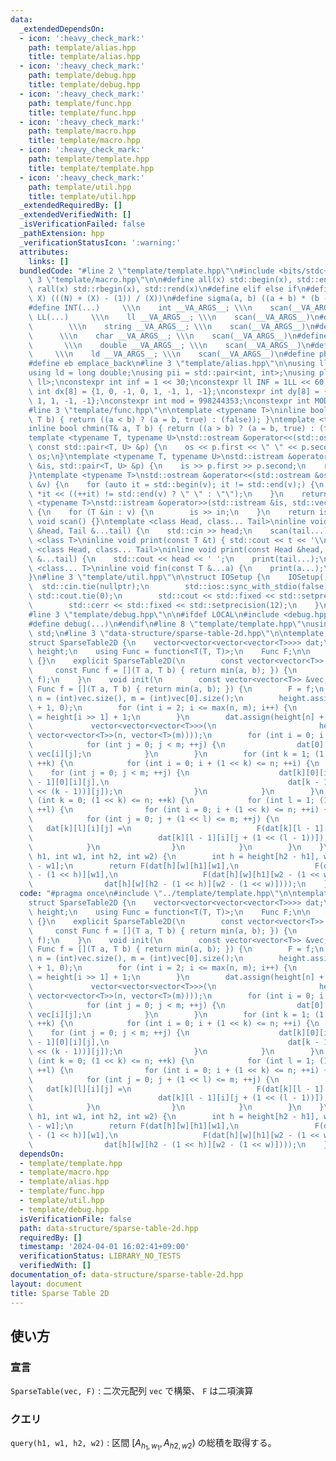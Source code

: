 ```yaml
---
data:
  _extendedDependsOn:
  - icon: ':heavy_check_mark:'
    path: template/alias.hpp
    title: template/alias.hpp
  - icon: ':heavy_check_mark:'
    path: template/debug.hpp
    title: template/debug.hpp
  - icon: ':heavy_check_mark:'
    path: template/func.hpp
    title: template/func.hpp
  - icon: ':heavy_check_mark:'
    path: template/macro.hpp
    title: template/macro.hpp
  - icon: ':heavy_check_mark:'
    path: template/template.hpp
    title: template/template.hpp
  - icon: ':heavy_check_mark:'
    path: template/util.hpp
    title: template/util.hpp
  _extendedRequiredBy: []
  _extendedVerifiedWith: []
  _isVerificationFailed: false
  _pathExtension: hpp
  _verificationStatusIcon: ':warning:'
  attributes:
    links: []
  bundledCode: "#line 2 \"template/template.hpp\"\n#include <bits/stdc++.h>\n#line\
    \ 3 \"template/macro.hpp\"\n\n#define all(x) std::begin(x), std::end(x)\n#define\
    \ rall(x) std::rbegin(x), std::rend(x)\n#define elif else if\n#define updiv(N,\
    \ X) (((N) + (X) - (1)) / (X))\n#define sigma(a, b) ((a + b) * (b - a + 1) / 2)\n\
    #define INT(...)     \\\n    int __VA_ARGS__; \\\n    scan(__VA_ARGS__)\n#define\
    \ LL(...)     \\\n    ll __VA_ARGS__; \\\n    scan(__VA_ARGS__)\n#define STR(...)\
    \        \\\n    string __VA_ARGS__; \\\n    scan(__VA_ARGS__)\n#define CHR(...)\
    \      \\\n    char __VA_ARGS__; \\\n    scan(__VA_ARGS__)\n#define DOU(...) \
    \       \\\n    double __VA_ARGS__; \\\n    scan(__VA_ARGS__)\n#define LD(...)\
    \     \\\n    ld __VA_ARGS__; \\\n    scan(__VA_ARGS__)\n#define pb push_back\n\
    #define eb emplace_back\n#line 3 \"template/alias.hpp\"\n\nusing ll = long long;\n\
    using ld = long double;\nusing pii = std::pair<int, int>;\nusing pll = std::pair<ll,\
    \ ll>;\nconstexpr int inf = 1 << 30;\nconstexpr ll INF = 1LL << 60;\nconstexpr\
    \ int dx[8] = {1, 0, -1, 0, 1, -1, 1, -1};\nconstexpr int dy[8] = {0, 1, 0, -1,\
    \ 1, 1, -1, -1};\nconstexpr int mod = 998244353;\nconstexpr int MOD = 1e9 + 7;\n\
    #line 3 \"template/func.hpp\"\n\ntemplate <typename T>\ninline bool chmax(T& a,\
    \ T b) { return ((a < b) ? (a = b, true) : (false)); }\ntemplate <typename T>\n\
    inline bool chmin(T& a, T b) { return ((a > b) ? (a = b, true) : (false)); }\n\
    template <typename T, typename U>\nstd::ostream &operator<<(std::ostream &os,\
    \ const std::pair<T, U> &p) {\n    os << p.first << \" \" << p.second;\n    return\
    \ os;\n}\ntemplate <typename T, typename U>\nstd::istream &operator>>(std::istream\
    \ &is, std::pair<T, U> &p) {\n    is >> p.first >> p.second;\n    return is;\n\
    }\ntemplate <typename T>\nstd::ostream &operator<<(std::ostream &os, const std::vector<T>\
    \ &v) {\n    for (auto it = std::begin(v); it != std::end(v);) {\n        os <<\
    \ *it << ((++it) != std::end(v) ? \" \" : \"\");\n    }\n    return os;\n}\ntemplate\
    \ <typename T>\nstd::istream &operator>>(std::istream &is, std::vector<T> &v)\
    \ {\n    for (T &in : v) {\n        is >> in;\n    }\n    return is;\n}\ninline\
    \ void scan() {}\ntemplate <class Head, class... Tail>\ninline void scan(Head\
    \ &head, Tail &...tail) {\n    std::cin >> head;\n    scan(tail...);\n}\ntemplate\
    \ <class T>\ninline void print(const T &t) { std::cout << t << '\\n'; }\ntemplate\
    \ <class Head, class... Tail>\ninline void print(const Head &head, const Tail\
    \ &...tail) {\n    std::cout << head << ' ';\n    print(tail...);\n}\ntemplate\
    \ <class... T>\ninline void fin(const T &...a) {\n    print(a...);\n    exit(0);\n\
    }\n#line 3 \"template/util.hpp\"\n\nstruct IOSetup {\n    IOSetup() {\n      \
    \  std::cin.tie(nullptr);\n        std::ios::sync_with_stdio(false);\n       \
    \ std::cout.tie(0);\n        std::cout << std::fixed << std::setprecision(12);\n\
    \        std::cerr << std::fixed << std::setprecision(12);\n    }\n} IOSetup;\n\
    #line 3 \"template/debug.hpp\"\n\n#ifdef LOCAL\n#include <debug.hpp>\n#else\n\
    #define debug(...)\n#endif\n#line 8 \"template/template.hpp\"\nusing namespace\
    \ std;\n#line 3 \"data-structure/sparse-table-2d.hpp\"\n\ntemplate <class T>\n\
    struct SparseTable2D {\n    vector<vector<vector<vector<T>>>> dat;\n    vector<int>\
    \ height;\n    using Func = function<T(T, T)>;\n    Func F;\n\n    SparseTable2D()\
    \ {}\n    explicit SparseTable2D(\n        const vector<vector<T>> &vec,\n   \
    \     const Func f = [](T a, T b) { return min(a, b); }) {\n        init(vec,\
    \ f);\n    }\n    void init(\n        const vector<vector<T>> &vec,\n        const\
    \ Func f = [](T a, T b) { return min(a, b); }) {\n        F = f;\n        int\
    \ n = (int)vec.size(), m = (int)vec[0].size();\n        height.assign(max(n, m)\
    \ + 1, 0);\n        for (int i = 2; i <= max(n, m); i++) {\n            height[i]\
    \ = height[i >> 1] + 1;\n        }\n        dat.assign(height[n] + 1,\n      \
    \             vector<vector<vector<T>>>(\n                       height[m] + 1,\
    \ vector<vector<T>>(n, vector<T>(m))));\n        for (int i = 0; i < n; ++i) {\n\
    \            for (int j = 0; j < m; ++j) {\n                dat[0][0][i][j] =\
    \ vec[i][j];\n            }\n        }\n        for (int k = 1; (1 << k) <= n;\
    \ ++k) {\n            for (int i = 0; i + (1 << k) <= n; ++i) {\n            \
    \    for (int j = 0; j < m; ++j) {\n                    dat[k][0][i][j] = F(dat[k\
    \ - 1][0][i][j],\n                                        dat[k - 1][0][i + (1\
    \ << (k - 1))][j]);\n                }\n            }\n        }\n        for\
    \ (int k = 0; (1 << k) <= n; ++k) {\n            for (int l = 1; (1 << l) <= m;\
    \ ++l) {\n                for (int i = 0; i + (1 << k) <= n; ++i) {\n        \
    \            for (int j = 0; j + (1 << l) <= m; ++j) {\n                     \
    \   dat[k][l][i][j] =\n                            F(dat[k][l - 1][i][j],\n  \
    \                            dat[k][l - 1][i][j + (1 << (l - 1))]);\n        \
    \            }\n                }\n            }\n        }\n    }\n    T query(int\
    \ h1, int w1, int h2, int w2) {\n        int h = height[h2 - h1], w = height[w2\
    \ - w1];\n        return F(dat[h][w][h1][w1],\n                 F(dat[h][w][h2\
    \ - (1 << h)][w1],\n                   F(dat[h][w][h1][w2 - (1 << w)],\n     \
    \                dat[h][w][h2 - (1 << h)][w2 - (1 << w)])));\n    }\n};\n"
  code: "#pragma once\n#include \"../template/template.hpp\"\n\ntemplate <class T>\n\
    struct SparseTable2D {\n    vector<vector<vector<vector<T>>>> dat;\n    vector<int>\
    \ height;\n    using Func = function<T(T, T)>;\n    Func F;\n\n    SparseTable2D()\
    \ {}\n    explicit SparseTable2D(\n        const vector<vector<T>> &vec,\n   \
    \     const Func f = [](T a, T b) { return min(a, b); }) {\n        init(vec,\
    \ f);\n    }\n    void init(\n        const vector<vector<T>> &vec,\n        const\
    \ Func f = [](T a, T b) { return min(a, b); }) {\n        F = f;\n        int\
    \ n = (int)vec.size(), m = (int)vec[0].size();\n        height.assign(max(n, m)\
    \ + 1, 0);\n        for (int i = 2; i <= max(n, m); i++) {\n            height[i]\
    \ = height[i >> 1] + 1;\n        }\n        dat.assign(height[n] + 1,\n      \
    \             vector<vector<vector<T>>>(\n                       height[m] + 1,\
    \ vector<vector<T>>(n, vector<T>(m))));\n        for (int i = 0; i < n; ++i) {\n\
    \            for (int j = 0; j < m; ++j) {\n                dat[0][0][i][j] =\
    \ vec[i][j];\n            }\n        }\n        for (int k = 1; (1 << k) <= n;\
    \ ++k) {\n            for (int i = 0; i + (1 << k) <= n; ++i) {\n            \
    \    for (int j = 0; j < m; ++j) {\n                    dat[k][0][i][j] = F(dat[k\
    \ - 1][0][i][j],\n                                        dat[k - 1][0][i + (1\
    \ << (k - 1))][j]);\n                }\n            }\n        }\n        for\
    \ (int k = 0; (1 << k) <= n; ++k) {\n            for (int l = 1; (1 << l) <= m;\
    \ ++l) {\n                for (int i = 0; i + (1 << k) <= n; ++i) {\n        \
    \            for (int j = 0; j + (1 << l) <= m; ++j) {\n                     \
    \   dat[k][l][i][j] =\n                            F(dat[k][l - 1][i][j],\n  \
    \                            dat[k][l - 1][i][j + (1 << (l - 1))]);\n        \
    \            }\n                }\n            }\n        }\n    }\n    T query(int\
    \ h1, int w1, int h2, int w2) {\n        int h = height[h2 - h1], w = height[w2\
    \ - w1];\n        return F(dat[h][w][h1][w1],\n                 F(dat[h][w][h2\
    \ - (1 << h)][w1],\n                   F(dat[h][w][h1][w2 - (1 << w)],\n     \
    \                dat[h][w][h2 - (1 << h)][w2 - (1 << w)])));\n    }\n};\n"
  dependsOn:
  - template/template.hpp
  - template/macro.hpp
  - template/alias.hpp
  - template/func.hpp
  - template/util.hpp
  - template/debug.hpp
  isVerificationFile: false
  path: data-structure/sparse-table-2d.hpp
  requiredBy: []
  timestamp: '2024-04-01 16:02:41+09:00'
  verificationStatus: LIBRARY_NO_TESTS
  verifiedWith: []
documentation_of: data-structure/sparse-table-2d.hpp
layout: document
title: Sparse Table 2D
---
```


## 使い方

### 宣言

`SparseTable(vec, F)` : 二次元配列 `vec` で構築、 `F` は二項演算

### クエリ

`query(h1, w1, h2, w2)` :  区間 $[A_{h_1,w_1}, A_{h2, w2})$ の総積を取得する。
